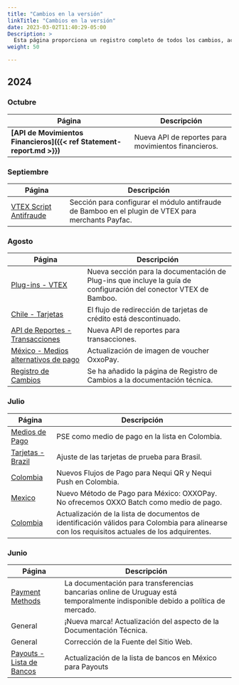 ```yaml
---
title: "Cambios en la versión"
linkTitle: "Cambios en la versión"
date: 2023-03-02T11:40:29-05:00
Description: >
  Esta página proporciona un registro completo de todos los cambios, actualizaciones y mejoras realizadas en la documentación técnica. Mantenemos este registro para mantener informada a nuestra comunidad de desarrolladores sobre la evolución de Bamboo.
weight: 50

---
```




## 2024

### Octubre
| Página | Descripción |
|---|---|
| **[API de Movimientos Financieros]({{< ref Statement-report.md >}})** | Nueva API de reportes para movimientos financieros. |


### Septiembre
| Página | Descripción |
|---|---|
| [VTEX Script Antifraude](/es/docs/plugins/vtex/vtex_setup.html#antifraud-script) | Sección para configurar el módulo antifraude de Bamboo en el plugin de VTEX para merchants Payfac. |

### Agosto
| Página | Descripción |
|---|---|
| [Plug-ins - VTEX](/es/docs/plugins/vtex.html) | Nueva sección para la documentación de Plug-ins que incluye la guía de configuración del conector VTEX de Bamboo. |
| [Chile - Tarjetas](/es/docs/payment-methods/chile/cl-cards.html#card-payments-using-api-flow) | El flujo de redirección de tarjetas de crédito está descontinuado. |
| [API de Reportes - Transacciones](/es/docs/reporting/transactions-report.html) | Nueva API de reportes para transacciones. |
| [México - Medios alternativos de pago](/es/docs/payment-methods/mexico/mx-apm.html#response-parameters) | Actualización de imagen de voucher OxxoPay. |
| [Registro de Cambios](/es/docs/getting-started/change-log.html) | Se ha añadido la página de Registro de Cambios a la documentación técnica. |


### Julio
| Página | Descripción |
|---|---|
| [Medios de Pago](/es/docs/getting-started/payment-methods.html#colombia) | PSE como medio de pago en la lista en Colombia. |
| [Tarjetas - Brazil](/es/docs/payment-methods/brazil/br-cards.html#testing-cards) | Ajuste de las tarjetas de prueba para Brasil. |
| [Colombia](/es/docs/payment-methods/colombia/co-apm.html#nequi-qr)| Nuevos Flujos de Pago para Nequi QR y Nequi Push en Colombia. |
| [Mexico](/es/docs/payment-methods/mexico/mx-apm.html#oxxopay)| Nuevo Método de Pago para México: OXXOPay. No ofrecemos OXXO Batch como medio de pago. |
| [Colombia](/es/docs/payment-methods/colombia.html#document-types)| Actualización de la lista de documentos de identificación válidos para Colombia para alinearse con los requisitos actuales de los adquirentes. |

### Junio
| Página | Descripción |
|---|---|
| [Payment Methods](/en/docs/payment-methods/uruguay/uy-apm.html#bank-transfers) | La documentación para transferencias bancarias online de Uruguay está temporalmente indisponible debido a política de mercado. |
| General | ¡Nueva marca! Actualización del aspecto de la Documentación Técnica. |
| General | Corrección de la Fuente del Sitio Web. |
| [Payouts - Lista de Bancos](/es/payouts/payouts-api/variables.html#mexico) | Actualización de la lista de bancos en México para Payouts |


